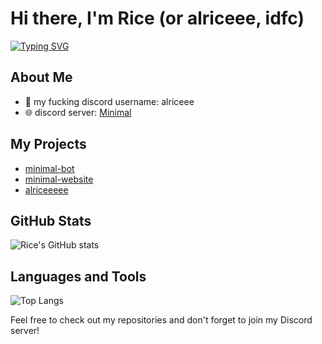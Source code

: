# Hi there, I'm Rice (or alriceee, idfc)

[![Typing SVG](https://readme-typing-svg.herokuapp.com?font=Fira+Code&pause=1000&width=435&lines=developer%2C+thats+all+you+need+to+know;I+make+discord+bots+for+fun+shithead;always+fucking+around+with+code)](https://git.io/typing-svg)

## About Me
- 👤 my fucking discord username: alriceee
- 🌐 discord server: [Minimal](https://discord.gg/minimal)

## My Projects
- [minimal-bot](https://github.com/alriceeeee/minimal-bot)
- [minimal-website](https://github.com/alriceeeee/minimal-website)
- [alriceeeee](https://github.com/alriceeeee/alriceeeee)

## GitHub Stats
![Rice's GitHub stats](https://github-readme-stats.vercel.app/api?username=alriceeeee&show_icons=true&theme=radical)

## Languages and Tools
![Top Langs](https://github-readme-stats.vercel.app/api/top-langs/?username=alriceeeee&layout=compact&theme=vision-friendly-dark)

Feel free to check out my repositories and don't forget to join my Discord server!
